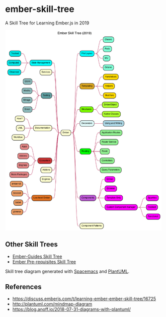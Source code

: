 # ember-skill-tree
A Skill Tree for Learning Ember.js in 2019

![Ember Skill Tree](https://github.com/rajasegar/ember-skill-tree/raw/master/skill-tree.png)

## Other Skill Trees
- [Ember-Guides Skill Tree](https://github.com/rajasegar/ember-skill-tree/raw/master/ember-guides.png)
- [Ember Pre-requisites Skill Tree](https://github.com/rajasegar/ember-skill-tree/raw/master/pre-req.png)

Skill tree diagram generated with [Spacemacs](http://spacemacs.org) and [PlantUML](http://plantuml.com/).

## References
- https://discuss.emberjs.com/t/learning-ember-ember-skill-tree/16725
- http://plantuml.com/mindmap-diagram
- https://blog.anoff.io/2018-07-31-diagrams-with-plantuml/
